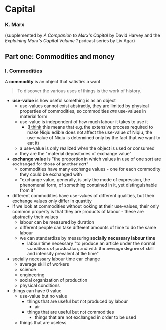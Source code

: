 # Capital

### K. Marx

(supplemented by *A Companion to Marx's Capital* by David Harvey and the *Explaining Marx's Capital Volume 1* podcast series by Liv Agar)

## Part one: Commodities and money

### I. Commodities

A **commodity** is an object that satisfies a want

> To discover the various uses of things is the work of history.

- **use-value** is how useful something is as an object
  - use-values cannot exist abstractly, they are limited by physical properties of commodities, so commodities *are* use-values in material form
  - use-value is independent of how much labour it takes to use it
    - (<u>I think</u> this means that e.g. the extensive process required to make Niqiu edible does not affect the use-value of Niqiu, the use-value of Niqiu is determined only by the fact that we want to eat it)
  - a use-value is only realized when the object is used or consumed
  - they are the "material depositories of exchange value"
- **exchange value** is "the proportion in which values in use of one sort are exchanged for those of another sort"
  - commodities have many exchange values - one for each commodity they could be exchanged with
  - "exchange value, generally, is only the mode of expression, the phenomenal form, of something contained in it, yet distinguishable from it"
- different commodities have use-values of different qualities, but their exchange values only differ in quantity
- if we look at commodities without looking at their use-values, their only common property is that they are products of labour - these are abstractly their values
  - labour can be measured by duration
  - different people can take different amounts of time to do the same labour
  - we can standardize by measuring **socially necessary labour time**
    - labour time necessary "to produce an article under the normal conditions of production, and with the average degree of skill and intensity prevalent at the time"
- socially necessary labour time can change
  - average skill of workers
  - science
  - engineering
  - social organization of production
  - physical conditions
- things can have 0 value
  - use-value but no value
    - things that are useful but not produced by labour
      - air
    - things that are useful but not commodities
      - things that are not exchanged in order to be used
  - things that are useless

